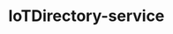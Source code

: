 # IoTDirectory-service

<body {
 background-image: url("Arquitetura-com-DS.svg");
 background-color: #ffffff;
}>